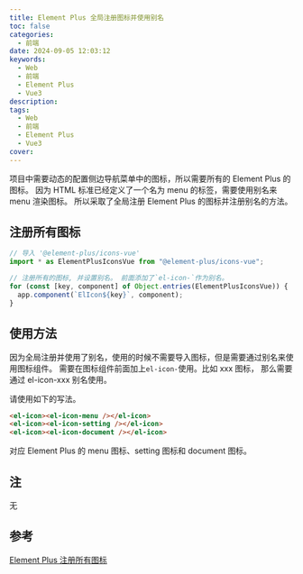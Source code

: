 ```yaml
---
title: Element Plus 全局注册图标并使用别名
toc: false
categories:
  - 前端
date: 2024-09-05 12:03:12
keywords:
  - Web
  - 前端
  - Element Plus
  - Vue3
description:
tags:
  - Web
  - 前端
  - Element Plus
  - Vue3
cover:
---
```


<!--
注释的方法：
在正文需要注释的地方插入下面的代码，根据需要修改编号：
  <sup>[1](#note1)</sup>
在"注"章节插入对应编号的注释内容:
  <div id="note1"></div>
  [1] 这是注的内容
-->

项目中需要动态的配置侧边导航菜单中的图标，所以需要所有的 Element Plus 的图标。
因为 HTML 标准已经定义了一个名为 menu 的标签，需要使用别名来 menu 渲染图标。
所以采取了全局注册 Element Plus 的图标并注册别名的方法。

<!-- more -->

## 注册所有图标

```js
// 导入 '@element-plus/icons-vue'
import * as ElementPlusIconsVue from "@element-plus/icons-vue";

// 注册所有的图标, 并设置别名。 前面添加了`el-icon-`作为别名。
for (const [key, component] of Object.entries(ElementPlusIconsVue)) {
  app.component(`ElIcon${key}`, component);
}
```

## 使用方法

因为全局注册并使用了别名，使用的时候不需要导入图标，但是需要通过别名来使用图标组件。
需要在图标组件前面加上`el-icon-`使用。比如 xxx 图标， 那么需要通过 el-icon-xxx 别名使用。

请使用如下的写法。

```html
<el-icon><el-icon-menu /></el-icon>
<el-icon><el-icon-setting /></el-icon>
<el-icon><el-icon-document /></el-icon>
```

对应 Element Plus 的 menu 图标、setting 图标和 document 图标。

## 注

无

## 参考

[Element Plus 注册所有图标](https://element-plus.org/zh-CN/component/icon.html#%E6%B3%A8%E5%86%8C%E6%89%80%E6%9C%89%E5%9B%BE%E6%A0%87)
